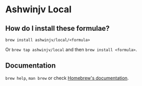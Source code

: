 # Ashwinjv Local

## How do I install these formulae?
`brew install ashwinjv/local/<formula>`

Or `brew tap ashwinjv/local` and then `brew install <formula>`.

## Documentation
`brew help`, `man brew` or check [Homebrew's documentation](https://docs.brew.sh).
